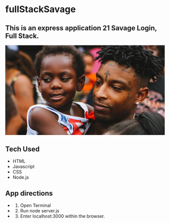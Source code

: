 # fullStackSavage

## This is an express application 21 Savage Login, Full Stack.

![savage img](images/savagebaby.jpg)

## Tech Used
- HTML
- Javascript
- CSS
- Node.js

## App directions
- 1. Open Terminal
- 2. Run node server.js
- 3. Enter localhost:3000 within the browser.
